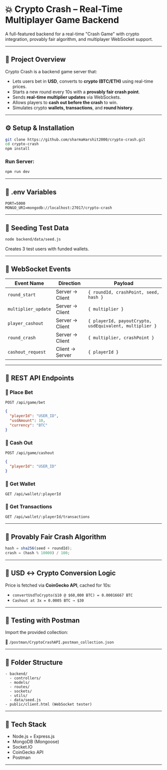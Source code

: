 # 💥 Crypto Crash – Real-Time Multiplayer Game Backend

A full-featured backend for a real-time "Crash Game" with crypto integration, provably fair algorithm, and multiplayer WebSocket support.

---

## 🚀 Project Overview

Crypto Crash is a backend game server that:

- Lets users bet in **USD**, converts to **crypto (BTC/ETH)** using real-time prices.
- Starts a new round every 10s with a **provably fair crash point**.
- Sends **real-time multiplier updates** via WebSockets.
- Allows players to **cash out before the crash** to win.
- Simulates crypto **wallets, transactions**, and **round history**.

---

## ⚙️ Setup & Installation

```bash
git clone https://github.com/sharmaHarshit2000/crypto-crash.git
cd crypto-crash
npm install

```

### Run Server:

```bash
npm run dev
```

---

## 🔐 .env Variables

```
PORT=5000
MONGO_URI=mongodb://localhost:27017/crypto-crash
```

---

## 🔧 Seeding Test Data

```bash
node backend/data/seed.js
```

Creates 3 test users with funded wallets.

---

## 📡 WebSocket Events

| Event Name          | Direction       | Payload                                                 |
| ------------------- | --------------- | ------------------------------------------------------- |
| `round_start`       | Server → Client | `{ roundId, crashPoint, seed, hash }`                   |
| `multiplier_update` | Server → Client | `{ multiplier }`                                        |
| `player_cashout`    | Server → Client | `{ playerId, payoutCrypto, usdEquivalent, multiplier }` |
| `round_crash`       | Server → Client | `{ multiplier, crashPoint }`                            |
| `cashout_request`   | Client → Server | `{ playerId }`                                          |

---

## 🔌 REST API Endpoints

### 🎯 Place Bet

`POST /api/game/bet`

```json
{
  "playerId": "USER_ID",
  "usdAmount": 10,
  "currency": "BTC"
}
```

### 💸 Cash Out

`POST /api/game/cashout`

```json
{
  "playerId": "USER_ID"
}
```

### 👛 Get Wallet

`GET /api/wallet/:playerId`

### 📜 Get Transactions

`GET /api/wallet/:playerId/transactions`

---

## 🧠 Provably Fair Crash Algorithm

```js
hash = sha256(seed + roundId);
crash = (hash % 10000) / 100;
```

---

## 💱 USD ↔ Crypto Conversion Logic

Price is fetched via **CoinGecko API**, cached for 10s:

- `convertUsdToCrypto($10 @ $60,000 BTC) = 0.00016667 BTC`
- `Cashout at 3x = 0.0005 BTC → $30`

---

## 🧪 Testing with Postman

Import the provided collection:

📁 `/postman/CryptoCrashAPI.postman_collection.json`

---

## 📁 Folder Structure

```
- backend/
  - controllers/
  - models/
  - routes/
  - sockets/
  - utils/
  - data/seed.js
- public/client.html (WebSocket tester)
```

---

## 🧰 Tech Stack

- Node.js + Express.js
- MongoDB (Mongoose)
- Socket.IO
- CoinGecko API
- Postman

---

